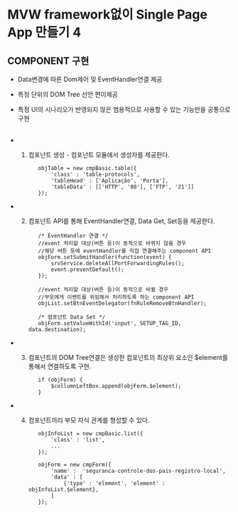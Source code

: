 # MVW framework없이 Single Page App 만들기 4

## COMPONENT 구현

* Data변경에 따른 Dom제어 및 EventHandler연결 제공

* 특정 단위의 DOM Tree 선언 편이제공

* 특정 UI의 시나리오가 반영되지 않은 범용적으로 사용할 수 있는 기능만을 공통으로 구현
<br><br> 
 
* 1) 컴포넌트 생성 - 컴포넌트 모듈에서 생성자를 제공한다. 

            objTable = new cmpBasic.table({
                'class' : 'table-protocols',
                'tableHead' : ['Aplicação', 'Porta'],
                'tableData' : [['HTTP', '80'], ['FTP', '21']]
            });

* 2) 컴포넌트 API를 통해 EventHandler연결, Data Get, Set등을 제공한다.

            /* EventHandler 연결 */
            //event 처리할 대상(버튼 등)이 동적으로 바뀌지 않을 경우
            //해당 버튼 등에 eventHandler를 직접 연결해주는 component API
            objForm.setSubmitHandler(function(event) {
                srvService.deleteAllPortForwardingRules();
                event.preventDefault();
            });
            
            //event 처리할 대상(버튼 등)이 동적으로 바뀔 경우
            //부모에게 이벤트를 위임해서 처리하도록 하는 component API
            objList.setBtnEventDelegator(fnRuleRemoveBtnHandler);
            
            /* 컴포넌트 Data Set */
            objForm.setValueWithId('input', SETUP_TAG_ID, data.destination);
    
* 3) 컴포넌트의 DOM Tree연결은 생성한 컴포넌트의 최상위 요소인 $element를 통해서 연결하도록 구현.

            if (objForm) {
                $collumnLeftBox.append(objForm.$element);
            }
    
* 4) 컴포넌트끼리 부모 자식 관계를 형성할 수 있다.

            objInfoList = new cmpBasic.list({
                'class' : 'list',
                ...
            });
            
            objForm = new cmpForm({
                'name' :  'seguranca-controle-dos-pais-registro-local',
                'data' : [
                    {'type' : 'element', 'element' : objInfoList.$element},
                ]
            });